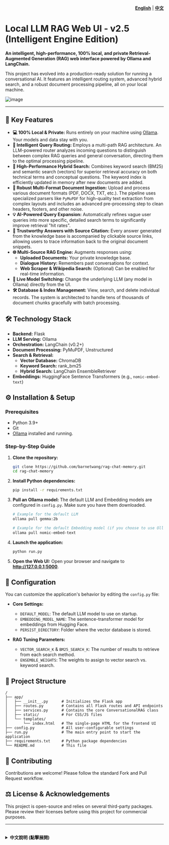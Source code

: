 <div align="right">
  <b><a href="#-english-readme">English</a></b> | <b><a href="#-中文說明">中文</a></b>
</div>

<a name="-english-readme"></a>

# Local LLM RAG Web UI - v2.5 (Intelligent Engine Edition)

**An intelligent, high-performance, 100% local, and private Retrieval-Augmented Generation (RAG) web interface powered by Ollama and LangChain.**

This project has evolved into a production-ready solution for running a conversational AI. It features an intelligent routing system, advanced hybrid search, and a robust document processing pipeline, all on your local machine.

![image](https://github.com/user-attachments/assets/06047960-b8c0-46f0-9447-c6810934a076)

---

## 🌟 Key Features

*   **💻 100% Local & Private:** Runs entirely on your machine using [Ollama](https://ollama.com/). Your models and data stay with you.
*   **🧠 Intelligent Query Routing:** Employs a multi-path RAG architecture. An LLM-powered router analyzes incoming questions to distinguish between complex RAG queries and general conversation, directing them to the optimal processing pipeline.
*   **🚀 High-Performance Hybrid Search:** Combines keyword search (BM25) and semantic search (vectors) for superior retrieval accuracy on both technical terms and conceptual questions. The keyword index is efficiently updated in memory after new documents are added.
*   **📄 Robust Multi-Format Document Ingestion:** Upload and process various document formats (PDF, DOCX, TXT, etc.). The pipeline uses specialized parsers like `PyMuPDF` for high-quality text extraction from complex layouts and includes an advanced pre-processing step to clean headers, footers, and other noise.
*   **💡 AI-Powered Query Expansion:** Automatically refines vague user queries into more specific, detailed search terms to significantly improve retrieval "hit rates".
*   **📝 Trustworthy Answers with Source Citation:** Every answer generated from the knowledge base is accompanied by clickable source links, allowing users to trace information back to the original document snippets.
*   **🌐 Multi-Source RAG Engine:** Augments responses using:
    *   **Uploaded Documents:** Your private knowledge base.
    *   **Dialogue History:** Remembers past conversations for context.
    *   **Web Scraper & Wikipedia Search:** (Optional) Can be enabled for real-time information.
*   **🔄 Live Model Switching:** Change the underlying LLM (any model in Ollama) directly from the UI.
*   **🛠️ Database & Index Management:** View, search, and delete individual records. The system is architected to handle tens of thousands of document chunks gracefully with batch processing.

## 🛠️ Technology Stack

*   **Backend:** Flask
*   **LLM Serving:** Ollama
*   **Orchestration:** LangChain (v0.2+)
*   **Document Processing:** PyMuPDF, Unstructured
*   **Search & Retrieval:**
    *   **Vector Database:** ChromaDB
    *   **Keyword Search:** rank_bm25
    *   **Hybrid Search:** LangChain EnsembleRetriever
*   **Embeddings:** HuggingFace Sentence Transformers (e.g., `nomic-embed-text`)

## ⚙️ Installation & Setup

### Prerequisites

*   Python 3.9+
*   Git
*   [Ollama](https://ollama.com/) installed and running.

### Step-by-Step Guide

1.  **Clone the repository:**
    ```bash
    git clone https://github.com/barnetwang/rag-chat-memory.git
    cd rag-chat-memory
    ```

2.  **Install Python dependencies:**
    ```bash
    pip install -r requirements.txt
    ```

3.  **Pull an Ollama model:**
    The default LLM and Embedding models are configured in `config.py`. Make sure you have them downloaded.
    ```bash
    # Example for the default LLM
    ollama pull gemma:2b

    # Example for the default Embedding model (if you choose to use Ollama for embeddings)
    ollama pull nomic-embed-text
    ```

4.  **Launch the application:**
    ```bash
    python run.py
    ```

5.  **Open the Web UI:**
    Open your browser and navigate to **http://127.0.0.1:5000**.

## 🔧 Configuration

You can customize the application's behavior by editing the `config.py` file:

*   **Core Settings:**
    *   `DEFAULT_MODEL`: The default LLM model to use on startup.
    *   `EMBEDDING_MODEL_NAME`: The sentence-transformer model for embeddings from Hugging Face.
    *   `PERSIST_DIRECTORY`: Folder where the vector database is stored.

*   **RAG Tuning Parameters:**
    *   `VECTOR_SEARCH_K` & `BM25_SEARCH_K`: The number of results to retrieve from each search method.
    *   `ENSEMBLE_WEIGHTS`: The weights to assign to vector search vs. keyword search.

## 📂 Project Structure
```
/
├── app/
│   ├── __init__.py      # Initializes the Flask app
│   ├── routes.py        # Contains all Flask routes and API endpoints
│   ├── services.py      # Contains the core ConversationalRAG class
│   ├── static/          # For CSS/JS files
│   └── templates/
│       └── index.html   # The single-page HTML for the frontend UI
├── config.py            # All user-configurable settings
├── run.py               # The main entry point to start the application
├── requirements.txt     # Python package dependencies
└── README.md            # This file
```

## 🤝 Contributing

Contributions are welcome! Please follow the standard Fork and Pull Request workflow.

## ⚖️ License & Acknowledgements

This project is open-source and relies on several third-party packages. Please review their licenses before using this project for commercial purposes.

---
<br>

<details>
<summary><b>中文說明 (點擊展開)</b></summary>

<a name="-中文說明"></a>

# 本地端 LLM RAG 整合介面 - v2.5 (智能引擎版)

**一個智能、高性能、100% 本地運行、注重隱私的檢索增強生成 (RAG) 網頁應用程式，由 Ollama 與 LangChain 驅動。**

本專案已進化為一個生產級的解決方案，讓您在自己的電腦上運行一個強大的對話式 AI。它具備智能路由系統、先進的混合式搜尋、以及穩健的文件處理流程，確保完全的隱私。

![image](https://github.com/user-attachments/assets/06047960-b8c0-46f0-9447-c6810934a076)

---

## 🌟 核心功能

*   **💻 100% 本地化與隱私:** 完全在您的本機上透過 [Ollama](https://ollama.com/) 運行。
*   **🧠 智能查詢路由:** 採用多路徑 RAG 架構。由 LLM 驅動的路由器會分析傳入的問題，區分需要深度檢索的複雜查詢和一般對話，並將它們導向最佳的處理流程。
*   **🚀 高性能混合式搜尋:** 結合關鍵詞搜尋 (BM25) 與語義搜尋 (向量)，在處理技術術語和概念性問題時都能達到卓越的檢索準確度。關鍵詞索引在新增文件後會高效地在記憶體中進行更新。
*   **📄 穩健的多格式文件處理:** 可上傳並處理多種文件格式（PDF, DOCX 等）。處理流程使用如 `PyMuPDF` 等專業解析器，以從複雜佈局中進行高質量的文本提取，並包含先進的預處理步驟來清理頁眉、頁腳等噪音。
*   **💡 AI 驅動的查詢擴展:** 自動將使用者模糊的查詢，細化為更具體、更專業的搜索詞，顯著提升檢索“命中率”。
*   **📝 可信賴的答案與來源引用:** 每個從知識庫生成的回答都會附帶可點擊的來源連結，讓使用者能追溯資訊至原始的文件片段。
*   **🌐 多源 RAG 引擎:** 可整合來自**上傳的文件**、**對話歷史**、**網頁爬蟲**和**維基百科**的多種資訊源。
*   **🔄 即時模型切換:** 直接從 UI 更換底層的 LLM 模型。
*   **🛠️ 記憶庫與索引管理:** 可瀏覽、搜尋和刪除單筆紀錄。系統透過分批處理，能夠輕鬆應對包含數萬片段的大型文件。

## 🛠️ 技術棧

*   **後端框架:** Flask
*   **LLM 服務:** Ollama
*   **AI 框架:** LangChain (v0.2+)
*   **文件處理:** PyMuPDF, Unstructured
*   **搜尋與檢索:**
    *   **向量資料庫:** ChromaDB
    *   **關鍵詞搜尋:** rank_bm25
    *   **混合式搜尋:** LangChain EnsembleRetriever
*   **嵌入模型:** HuggingFace Sentence Transformers (例如 `nomic-embed-text`)

## ⚙️ 安裝與啟動

### 前置需求

*   Python 3.9+
*   Git
*   [Ollama](https://ollama.com/) 已安裝並正在運行。

### 步驟指南

1.  **克隆專案倉庫：**
    ```bash
    git clone https://github.com/barnetwang/rag-chat-memory.git
    cd rag-chat-memory
    ```

2.  **安裝 Python 依賴套件：**
    ```bash
    pip install -r requirements.txt
    ```

3.  **下載 Ollama 模型：**
    專案的預設模型可在 `config.py` 中設定，請確保您已下載。
    ```bash
    # 以 gemma:2b 為例
    ollama pull gemma:2b
    ```

4.  **啟動應用程式：**
    ```bash
    python run.py
    ```

5.  **打開 Web UI：**
    打開您的瀏覽器，並訪問 **http://127.0.0.1:5000**。

## 🔧 專案設定

您可以透過編輯 `config.py` 檔案來自訂應用程式的行為：

*   **核心設定:**
    *   `DEFAULT_MODEL`: 啟動時預設使用的 LLM 模型。
    *   `EMBEDDING_MODEL_NAME`: 從 Hugging Face 下載的嵌入模型。
    *   `PERSIST_DIRECTORY`: 向量資料庫的儲存資料夾。

*   **RAG 調優參數:**
    *   `VECTOR_SEARCH_K` & `BM25_SEARCH_K`: 從每種搜尋方法中檢索的結果數量。
    *   `ENSEMBLE_WEIGHTS`: 分配給向量搜尋與關鍵詞搜尋的權重。

## 📂 專案結構
```
/
├── app/
│   ├── __init__.py      # 初始化 Flask App
│   ├── routes.py        # 包含所有 Flask 路由和 API 端點
│   ├── services.py      # 包含核心的 ConversationalRAG 類別
│   ├── static/          # 用於存放 CSS/JS 檔案
│   └── templates/
│       └── index.html   # 前端 UI 的單頁 HTML 檔案
├── config.py            # 所有使用者可配置的設定
├── run.py               # 啟動應用程式的主要進入點
├── requirements.txt     # Python 依賴套件列表
└── README.md            # 本說明檔案
```

## 🤝 貢獻指南

歡迎任何形式的貢獻！請遵循標準的 Fork 和 Pull Request 工作流程。

## ⚖️ 授權與致謝

本專案為開源專案，其依賴的多個第三方套件擁有各自的授權條款。在將本專案用於商業目的前，請務必詳細閱讀並遵守。

</details>
